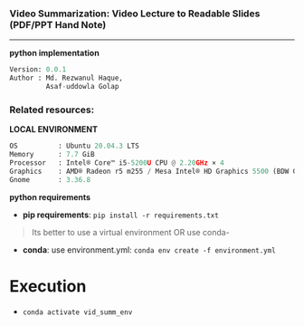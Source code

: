 ### Video Summarization: Video Lecture to Readable Slides (PDF/PPT Hand Note)
----

**python implementation**

```python
Version: 0.0.1  
Author : Md. Rezwanul Haque,
         Asaf-uddowla Golap
```
### **Related resources**:


**LOCAL ENVIRONMENT**  
```python
OS          : Ubuntu 20.04.3 LTS       
Memory      : 7.7 GiB 
Processor   : Intel® Core™ i5-5200U CPU @ 2.20GHz × 4    
Graphics    : AMD® Radeon r5 m255 / Mesa Intel® HD Graphics 5500 (BDW GT2)  
Gnome       : 3.36.8 
```

**python requirements**
* **pip requirements**: ```pip install -r requirements.txt``` 
> Its better to use a virtual environment 
OR use conda-
* **conda**: use environment.yml: ```conda env create -f environment.yml```


# Execution
- ```conda activate vid_summ_env```

<!-- **LaTex Utils Install**

```sudo apt install texlive-latex-base```

```sudo apt-get install texlive-latex-extra```

# Execution
- ```conda activate your_env```
- ```cd scripts```
- run: ```./server.sh```


- use **debug.ipynb** for visualization -->